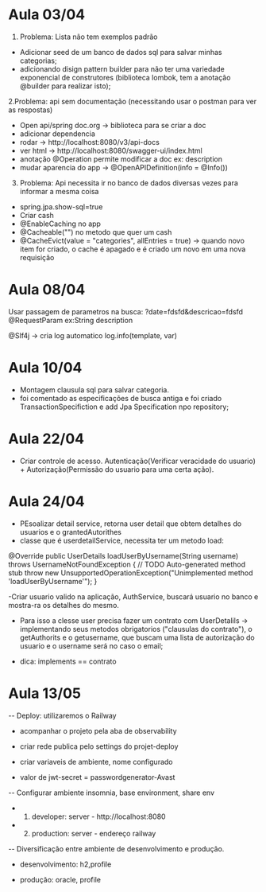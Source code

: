 # Aula 03/04 

1. Problema: Lista não tem exemplos padrão
- Adicionar seed de um banco de dados sql para salvar minhas categorias;
- adicionando disign pattern builder para não ter uma variedade exponencial de construtores (biblioteca lombok, tem a anotação @builder para realizar isto);

2.Problema: api sem documentação (necessitando usar o postman para ver as respostas)
- Open api/spring doc.org -> biblioteca para se criar a doc
- adicionar dependencia 
- rodar -> http://localhost:8080/v3/api-docs
- ver html -> http://localhost:8080/swagger-ui/index.html
- anotação  @Operation permite modificar a doc ex: description
- mudar aparencia do app -> @OpenAPIDefinition(info = @Info())
  
3. Problema: Api necessita ir no banco de dados diversas vezes para informar a mesma coisa
- spring.jpa.show-sql=true
- Criar cash
- @EnableCaching no app
- @Cacheable("") no metodo que quer um cash
- @CacheEvict(value = "categories", allEntries = true) -> quando novo item for criado, o cache é apagado e é criado um novo em uma nova requisição

# Aula 08/04
Usar passagem de parametros na busca: ?date=fdsfd&descricao=fdsfd
@RequestParam ex:String description 

@Slf4j -> cria log automatico
log.info(template, var)

# Aula 10/04

- Montagem clausula sql para salvar categoria.
- foi comentado as especificações de busca antiga e foi criado TransactionSpecifiction e add Jpa Specification npo repository;

# Aula 22/04

- Criar controle de acesso. Autenticação(Verificar veracidade do usuario) + Autorização(Permissão do usuario para uma certa ação).

# Aula 24/04

- PEsoalizar detail service, retorna user detail que obtem detalhes do usuarios e o grantedAutorithes
- classe que é userdetailService, necessita ter um metodo load:

@Override
    public UserDetails loadUserByUsername(String username) throws UsernameNotFoundException {
        // TODO Auto-generated method stub
        throw new UnsupportedOperationException("Unimplemented method 'loadUserByUsername'");
    }

-Criar usuario valido na aplicação, AuthService, buscará usuario no banco e mostra-ra os detalhes do mesmo.

- Para isso a clesse user precisa fazer um contrato com UserDetalils -> implementando seus metodos obrigatorios ("clausulas do contrato"), o getAuthorits e o getusername, que buscam uma lista de autorização do usuario e o username será no caso o email;

* dica: implements == contrato

# Aula 13/05

-- Deploy: utilizaremos o Railway

- acompanhar o projeto pela aba de observability

- criar rede publica pelo settings do projet-deploy

- criar variaveis de ambiente, nome configurado

- valor de jwt-secret = passwordgenerator-Avast

-- Configurar ambiente insomnia, base environment, share env

- 1. developer: server - http://localhost:8080

- 2. production: server - endereço railway

-- Diversificação entre ambiente de desenvolvimento e produção. 

- desenvolvimento: h2,profile

- produção: oracle, profile